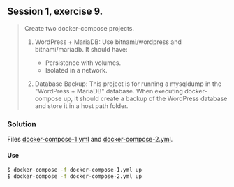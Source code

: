 ## Session 1, exercise 9.
> Create two docker-compose projects.
> 1. WordPress + MariaDB: Use bitnami/wordpress and bitnami/mariadb. It should have:
>    * Persistence with volumes.
>    * Isolated in a network.
>
> 2. Database Backup: This project is for running a mysqldump in the "WordPress + MariaDB" database. When executing docker-compose up, it should create a backup of the WordPress database and store it in a host path folder.

### Solution
Files [docker-compose-1.yml](docker-compose-1.yml) and [docker-compose-2.yml](docker-compose-2.yml).
#### Use
```bash
$ docker-compose -f docker-compose-1.yml up
$ docker-compose -f docker-compose-2.yml up
```